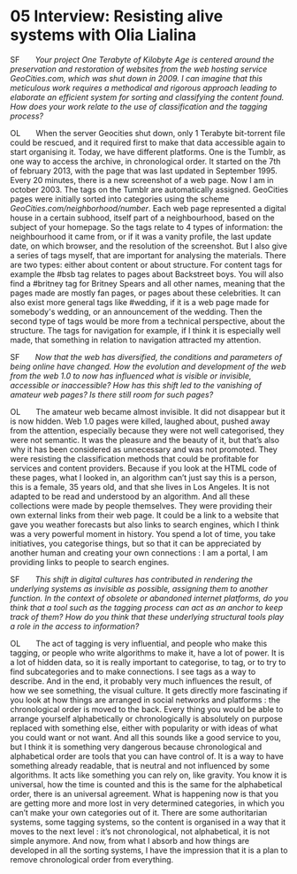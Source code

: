 # 05 Interview: Resisting alive systems with Olia Lialina

SF&emsp;&emsp;*Your project One Terabyte of Kilobyte Age is centered around the preservation and restoration of websites from the web hosting service GeoCities.com, which was shut down in 2009. I can imagine that this meticulous work requires a methodical and rigorous approach leading to elaborate an efficient system for sorting and classifying the content found. How does your work relate to the use of classification and the tagging process?*

OL&emsp;&emsp;When the server Geocities shut down, only 1 Terabyte bit-torrent file could be rescued, and it required first to make that data accessible again to start organising it. Today, we have different platforms. One is the Tumblr, as one way to access the archive, in chronological order. It started on the 7th of february 2013, with the page that was last updated in September 1995. Every 20 minutes, there is a new screenshot of a web page. Now I am in october 2003. The tags on the Tumblr are automatically assigned. GeoCities pages were initially sorted into categories using the scheme *GeoCities.com/neighborhood/number*. Each web page represented a digital house in a certain subhood, itself part of a neighbourhood, based on the subject of your homepage. So the tags relate to 4 types of information: the neighbourhood it came from, or if it was a vanity profile, the last update date, on which browser, and the resolution of the screenshot.
But I also give a series of tags myself, that are important for analysing the materials. There are two types: either about content or about structure. For content tags for example the #bsb tag relates to pages about Backstreet boys. You will also find a #britney tag for Britney Spears and all other names, meaning that the pages made are mostly fan pages, or pages about these celebrities. It can also exist more general tags like #wedding, if it is a web page made for somebody's wedding, or an announcement of the wedding. Then the second type of tags would be more from a technical perspective, about the structure. The tags for navigation for example, if I think it is especially well made, that something in relation to navigation attracted my attention.

SF&emsp;&emsp;*Now that the web has diversified, the conditions and parameters of being online have changed. How the evolution and development of the web from the web 1.0 to now has influenced what is visible or invisible, accessible or inaccessible? How has this shift led to the vanishing of amateur web pages? Is there still room for such pages?*

OL&emsp;&emsp;The amateur web became almost invisible. It did not disappear but it is now hidden. Web 1.0 pages were killed, laughed about, pushed away from the attention, especially because they were not well categorised, they were not semantic. It was the pleasure and the beauty of it, but that’s also why it has been considered as unnecessary and was not promoted. They were resisting the classification methods that could be profitable for services and content providers. Because if you look at the HTML code of these pages, what I looked in, an algorithm can’t just say this is a person, this is a female, 35 years old, and that she lives in Los Angeles. It is not adapted to be read and understood by an algorithm. And all these collections were made by people themselves. They were providing their own external links from their web page. It could be a link to a website that gave you weather forecasts but also links to search engines, which I think was a very powerful moment in history. You spend a lot of time, you take initiatives, you categorise things, but so that it can be appreciated by another human and creating your own connections : I am a portal, I am providing links to people to search engines. 

SF&emsp;&emsp;*This shift in digital cultures has contributed in rendering the underlying systems as invisible as possible, assigning them to another function. In the context of obsolete or abandoned internet platforms, do you think that a tool such as the tagging process can act as an anchor to keep track of them? How do you think that these underlying structural tools play a role in the access to information?*

OL&emsp;&emsp;The act of tagging is very influential, and people who make this tagging, or people who write algorithms to make it, have a lot of power. It is a lot of hidden data, so it is really important to categorise, to tag, or to try to find subcategories and to make connections. I see tags as a way to describe. And in the end, it probably very much influences the result, of how we see something, the visual culture. It gets directly more fascinating if you look at how things are arranged in social networks and platforms : the chronological order is moved to the back. Every thing you would be able to arrange yourself alphabetically or chronologically is absolutely on purpose replaced with something else, either with popularity or with ideas of what you could want or not want. And all this sounds like a good service to you, but I think it is something very dangerous because chronological and alphabetical order are tools that you can have control of. It is a way to have something already readable, that is neutral and not influenced by some algorithms. It acts like something you can rely on, like gravity. You know it is universal, how the time is counted and this is the same for the alphabetical order, there is an universal agreement. What is happening now is that you are getting more and more lost in very determined categories, in which you can’t make your own categories out of it. There are some authoritarian systems, some tagging systems, so the content is organised in a way that it moves to the next level : it’s not chronological, not alphabetical, it is not simple anymore. And now, from what I absorb and how things are developed in all the sorting systems, I have the impression that it is a plan to remove chronological order from everything. 
